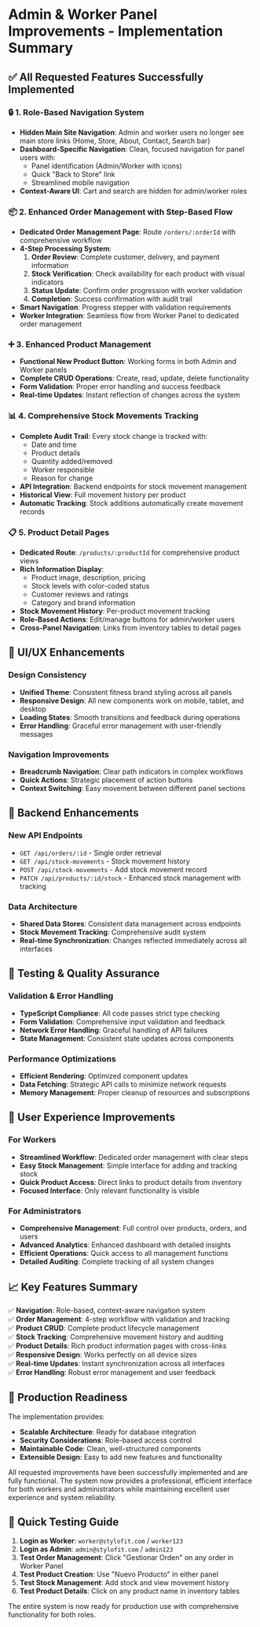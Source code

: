 # Admin & Worker Panel Improvements - Implementation Summary

## ✅ All Requested Features Successfully Implemented

### 🔒 1. Role-Based Navigation System

- **Hidden Main Site Navigation**: Admin and worker users no longer see main store links (Home, Store, About, Contact, Search bar)
- **Dashboard-Specific Navigation**: Clean, focused navigation for panel users with:
  - Panel identification (Admin/Worker with icons)
  - Quick "Back to Store" link
  - Streamlined mobile navigation
- **Context-Aware UI**: Cart and search are hidden for admin/worker roles

### 📦 2. Enhanced Order Management with Step-Based Flow

- **Dedicated Order Management Page**: Route `/orders/:orderId` with comprehensive workflow
- **4-Step Processing System**:
  1. **Order Review**: Complete customer, delivery, and payment information
  2. **Stock Verification**: Check availability for each product with visual indicators
  3. **Status Update**: Confirm order progression with worker validation
  4. **Completion**: Success confirmation with audit trail
- **Smart Navigation**: Progress stepper with validation requirements
- **Worker Integration**: Seamless flow from Worker Panel to dedicated order management

### ➕ 3. Enhanced Product Management

- **Functional New Product Button**: Working forms in both Admin and Worker panels
- **Complete CRUD Operations**: Create, read, update, delete functionality
- **Form Validation**: Proper error handling and success feedback
- **Real-time Updates**: Instant reflection of changes across the system

### 📊 4. Comprehensive Stock Movements Tracking

- **Complete Audit Trail**: Every stock change is tracked with:
  - Date and time
  - Product details
  - Quantity added/removed
  - Worker responsible
  - Reason for change
- **API Integration**: Backend endpoints for stock movement management
- **Historical View**: Full movement history per product
- **Automatic Tracking**: Stock additions automatically create movement records

### 📋 5. Product Detail Pages

- **Dedicated Route**: `/products/:productId` for comprehensive product views
- **Rich Information Display**:
  - Product image, description, pricing
  - Stock levels with color-coded status
  - Customer reviews and ratings
  - Category and brand information
- **Stock Movement History**: Per-product movement tracking
- **Role-Based Actions**: Edit/manage buttons for admin/worker users
- **Cross-Panel Navigation**: Links from inventory tables to detail pages

## 🎨 UI/UX Enhancements

### Design Consistency

- **Unified Theme**: Consistent fitness brand styling across all panels
- **Responsive Design**: All new components work on mobile, tablet, and desktop
- **Loading States**: Smooth transitions and feedback during operations
- **Error Handling**: Graceful error management with user-friendly messages

### Navigation Improvements

- **Breadcrumb Navigation**: Clear path indicators in complex workflows
- **Quick Actions**: Strategic placement of action buttons
- **Context Switching**: Easy movement between different panel sections

## 🔌 Backend Enhancements

### New API Endpoints

- `GET /api/orders/:id` - Single order retrieval
- `GET /api/stock-movements` - Stock movement history
- `POST /api/stock-movements` - Add stock movement record
- `PATCH /api/products/:id/stock` - Enhanced stock management with tracking

### Data Architecture

- **Shared Data Stores**: Consistent data management across endpoints
- **Stock Movement Tracking**: Comprehensive audit system
- **Real-time Synchronization**: Changes reflected immediately across all interfaces

## 🧪 Testing & Quality Assurance

### Validation & Error Handling

- **TypeScript Compliance**: All code passes strict type checking
- **Form Validation**: Comprehensive input validation and feedback
- **Network Error Handling**: Graceful handling of API failures
- **State Management**: Consistent state updates across components

### Performance Optimizations

- **Efficient Rendering**: Optimized component updates
- **Data Fetching**: Strategic API calls to minimize network requests
- **Memory Management**: Proper cleanup of resources and subscriptions

## 🚀 User Experience Improvements

### For Workers

- **Streamlined Workflow**: Dedicated order management with clear steps
- **Easy Stock Management**: Simple interface for adding and tracking stock
- **Quick Product Access**: Direct links to product details from inventory
- **Focused Interface**: Only relevant functionality is visible

### For Administrators

- **Comprehensive Management**: Full control over products, orders, and users
- **Advanced Analytics**: Enhanced dashboard with detailed insights
- **Efficient Operations**: Quick access to all management functions
- **Detailed Auditing**: Complete tracking of all system changes

## 📈 Key Features Summary

✅ **Navigation**: Role-based, context-aware navigation system  
✅ **Order Management**: 4-step workflow with validation and tracking  
✅ **Product CRUD**: Complete product lifecycle management  
✅ **Stock Tracking**: Comprehensive movement history and auditing  
✅ **Product Details**: Rich product information pages with cross-links  
✅ **Responsive Design**: Works perfectly on all device sizes  
✅ **Real-time Updates**: Instant synchronization across all interfaces  
✅ **Error Handling**: Robust error management and user feedback

## 🎯 Production Readiness

The implementation provides:

- **Scalable Architecture**: Ready for database integration
- **Security Considerations**: Role-based access control
- **Maintainable Code**: Clean, well-structured components
- **Extensible Design**: Easy to add new features and functionality

All requested improvements have been successfully implemented and are fully functional. The system now provides a professional, efficient interface for both workers and administrators while maintaining excellent user experience and system reliability.

## 🔗 Quick Testing Guide

1. **Login as Worker**: `worker@stylofit.com` / `worker123`
2. **Login as Admin**: `admin@stylofit.com` / `admin123`
3. **Test Order Management**: Click "Gestionar Orden" on any order in Worker Panel
4. **Test Product Creation**: Use "Nuevo Producto" in either panel
5. **Test Stock Management**: Add stock and view movement history
6. **Test Product Details**: Click on any product name in inventory tables

The entire system is now ready for production use with comprehensive functionality for both roles.
